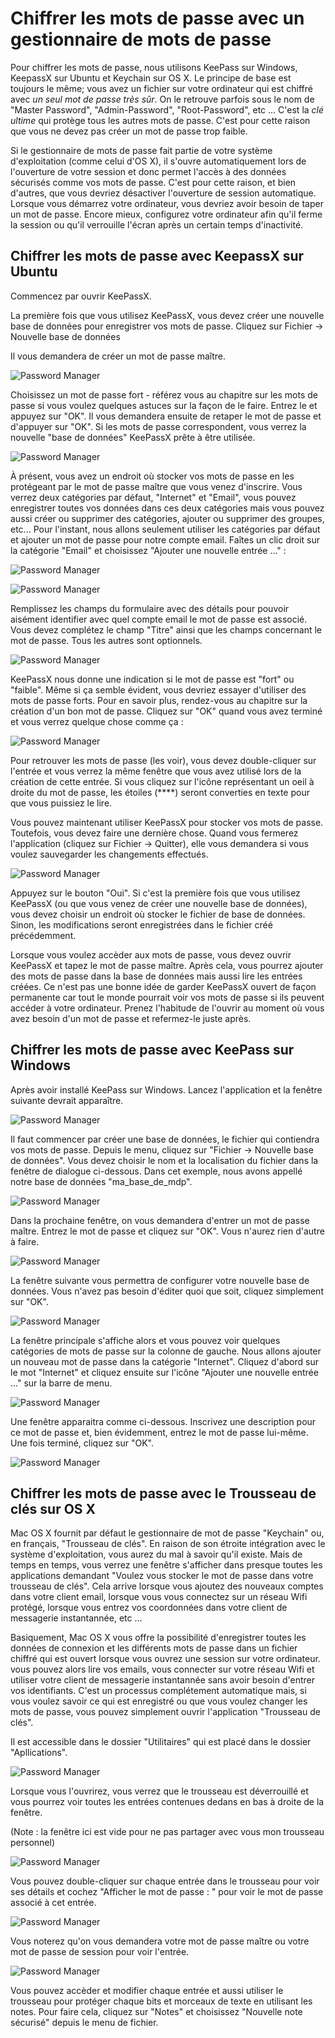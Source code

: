 Chiffrer les mots de passe avec un gestionnaire de mots de passe
================================================================

Pour chiffrer les mots de passe, nous utilisons KeePass sur Windows, KeepassX sur Ubuntu et Keychain sur OS X. Le principe de base est toujours le même; vous avez un fichier sur votre ordinateur qui est chiffré avec *un seul mot de passe très sûr*. On le retrouve parfois sous le nom de "Master Password", "Admin-Password", "Root-Password", etc ... C'est la *clé ultime* qui protège tous les autres mots de passe. C'est pour cette raison que vous ne devez pas créer un mot de passe trop faible.

Si le gestionnaire de mots de passe fait partie de votre système d'exploitation (comme celui d'OS X), il s'ouvre automatiquement lors de l'ouverture de votre session et donc permet l'accès à des données sécurisés comme vos mots de passe. C'est pour cette raison, et bien d'autres, que vous devriez désactiver l'ouverture de session automatique. Lorsque vous démarrez votre ordinateur, vous devriez avoir besoin de taper un mot de passe. Encore mieux, configurez votre ordinateur afin qu'il ferme la session ou qu'il verrouille l'écran après un certain temps d'inactivité.

Chiffrer les mots de passe avec KeepassX sur Ubuntu
---------------------------------------------------

Commencez par ouvrir KeePassX.

La première fois que vous utilisez KeePassX, vous devez créer une nouvelle base de données pour enregistrer vos mots de passe. Cliquez sur Fichier -> Nouvelle base de données

Il vous demandera de créer un mot de passe maître.

![Password Manager](mng_1.png)

Choisissez un mot de passe fort - référez vous au chapitre sur les mots de passe si vous voulez quelques astuces sur la façon de le faire. Entrez le et appuyez sur "OK". Il vous demandera ensuite de retaper le mot de passe et d'appuyer sur "OK". Si les mots de passe correspondent, vous verrez la nouvelle "base de données" KeePassX prête à être utilisée.

![Password Manager](mng_2.png)

À présent, vous avez un endroit où stocker vos mots de passe en les protégeant par le mot de passe maître que vous venez d'inscrire. Vous verrez deux catégories par défaut, "Internet" et "Email", vous pouvez enregistrer toutes vos données dans ces deux catégories mais vous pouvez aussi créer ou supprimer des catégories, ajouter ou supprimer des groupes, etc... Pour l'instant, nous allons seulement utiliser les catégories par défaut et ajouter un mot de passe pour notre compte email.
Faîtes un clic droit sur la catégorie "Email" et choisissez "Ajouter une nouvelle entrée ..." :

![Password Manager](mng_3.png)

![Password Manager](mng_4.png)

Remplissez les champs du formulaire avec des détails pour pouvoir aisément identifier avec quel compte email le mot de passe est associé. Vous devez complétez le champ "Titre" ainsi que les champs concernant le mot de passe. Tous les autres sont optionnels.

![Password Manager](mng_5.png)


KeePassX nous donne une indication si le mot de passe est "fort" ou "faible". Même si ça semble évident, vous devriez essayer d'utiliser des mots de passe forts. Pour en savoir plus, rendez-vous au chapitre sur la création d'un bon mot de passe. Cliquez sur "OK" quand vous avez terminé et vous verrez quelque chose comme ça :

![Password Manager](mng_6.png)

Pour retrouver les mots de passe (les voir), vous devez double-cliquer sur l'entrée et vous verrez la même fenêtre que vous avez utilisé lors de la création de cette entrée. Si vous cliquez sur l'icône représentant un oeil à droite du mot de passe, les étoiles (****) seront converties en texte pour que vous puissiez le lire.

Vous pouvez maintenant utiliser KeePassX pour stocker vos mots de passe. Toutefois, vous devez faire une dernière chose. Quand vous fermerez l'application (cliquez sur Fichier -> Quitter), elle vous demandera si vous voulez sauvegarder les changements effectués.

![Password Manager](mng_7.png)

Appuyez sur le bouton "Oui". Si c'est la première fois que vous utilisez KeePassX (ou que vous venez de créer une nouvelle base de données), vous devez choisir un endroit où stocker le fichier de base de données. Sinon, les modifications seront enregistrées dans le fichier créé précédemment.

Lorsque vous voulez accèder aux mots de passe, vous devez ouvrir KeePassX et tapez le mot de passe maître. Après cela, vous pourrez ajouter des mots de passe dans la base de données mais aussi lire les entrées créées. Ce n'est pas une bonne idée de garder KeePassX ouvert de façon permanente car tout le monde pourrait voir vos mots de passe si ils peuvent accéder à votre ordinateur. Prenez l'habitude de l'ouvrir au moment où vous avez besoin d'un mot de passe et refermez-le juste après.

Chiffrer les mots de passe avec KeePass sur Windows
---------------------------------------------------

Après avoir installé KeePass sur Windows. Lancez l'application et la fenêtre suivante devrait apparaître.

![Password Manager](mng_8.png)

Il faut commencer par créer une base de données, le fichier qui contiendra vos mots de passe. Depuis le menu, cliquez sur "Fichier -> Nouvelle base de données". Vous devez choisir le nom et la localisation du fichier dans la fenêtre de dialogue ci-dessous. Dans cet exemple, nous avons appellé notre base de données "ma_base_de_mdp".

![Password Manager](mng_9.png)

Dans la prochaine fenêtre, on vous demandera d'entrer un mot de passe maître. Entrez le mot de passe et cliquez sur "OK". Vous n'aurez rien d'autre à faire.

![Password Manager](mng_10.png)

La fenêtre suivante vous permettra de configurer votre nouvelle base de données. Vous n'avez pas besoin d'éditer quoi que soit, cliquez simplement sur "OK".

![Password Manager](mng_11.png)

La fenêtre principale s'affiche alors et vous pouvez voir quelques catégories de mots de passe sur la colonne de gauche. Nous allons ajouter un nouveau mot de passe dans la catégorie "Internet". Cliquez d'abord sur le mot "Internet" et cliquez ensuite sur l'icône "Ajouter une nouvelle entrée ..." sur la barre de menu.

![Password Manager](mng_12.png)

Une fenêtre apparaitra comme ci-dessous. Inscrivez une description pour ce mot de passe et, bien évidemment, entrez le mot de passe lui-même. Une fois terminé, cliquez sur "OK".

![Password Manager](mng_13.png)

Chiffrer les mots de passe avec le Trousseau de clés sur OS X
-------------------------------------------------------------

Mac OS X fournit par défaut le gestionnaire de mot de passe "Keychain" ou, en français, "Trousseau de clés". En raison de son étroite intégration avec le système d'exploitation, vous aurez du mal à savoir qu'il existe. Mais de temps en temps, vous verrez une fenêtre s'afficher dans presque toutes les applications demandant "Voulez vous stocker le mot de passe dans votre trousseau de clés". Cela arrive lorsque vous ajoutez des nouveaux comptes dans votre client email, lorsque vous vous connectez sur un réseau Wifi protégé, lorsque vous entrez vos coordonnées dans votre client de messagerie instantannée, etc ...

Basiquement, Mac OS X vous offre la possibilité d'enregistrer toutes les données de connexion et les différents mots de passe dans un fichier chiffré qui est ouvert lorsque vous ouvrez une session sur votre ordinateur.
vous pouvez alors lire vos emails, vous connecter sur votre réseau Wifi et utiliser votre client de messagerie instantannée sans avoir besoin d'entrer vos identifiants.
C'est un processus complétement automatique mais, si vous voulez savoir ce qui est enregistré ou que vous voulez changer les mots de passe, vous pouvez simplement ouvrir l'application "Trousseau de clés".

Il est accessible dans le dossier "Utilitaires" qui est placé dans le dossier "Apllications".

![Password Manager](mng_14.png)

Lorsque vous l'ouvrirez, vous verrez que le trousseau est déverrouillé et vous pourrez voir toutes les entrées contenues dedans en bas à droite de la fenêtre.

(Note : la fenêtre ici est vide pour ne pas partager avec vous mon trousseau personnel)

![Password Manager](mng_15.png)

Vous pouvez double-cliquer sur chaque entrée dans le trousseau pour voir ses détails et cochez "Afficher le mot de passe : " pour voir le mot de passe associé à cet entrée.

![Password Manager](mng_16.png)

Vous noterez qu'on vous demandera votre mot de passe maître ou votre mot de passe de session pour voir l'entrée.

![Password Manager](mng_17.png)

Vous pouvez accèder et modifier chaque entrée et aussi utiliser le trousseau pour protéger chaque bits et morceaux de texte en utilisant les notes. Pour faire cela, cliquez sur "Notes" et choisissez "Nouvelle note sécurisé" depuis le menu de fichier.
